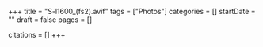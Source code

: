 +++
title = "S-l1600_(fs2).avif"
tags = ["Photos"]
categories = []
startDate = ""
draft = false
pages = []

citations = []
+++
